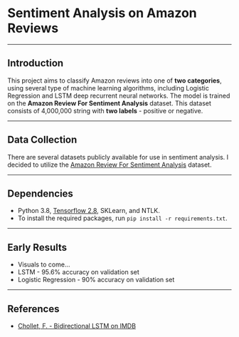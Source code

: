 # Sentiment Analysis on Amazon Reviews

---

## Introduction

This project aims to classify Amazon reviews into one of **two categories**, using several type of machine learning 
algorithms, including Logistic Regression and LSTM deep recurrent neural networks. The model is trained on the **Amazon 
Review For Sentiment Analysis** dataset. This dataset consists of 4,000,000 string with **two labels** - positive or negative.

---

## Data Collection
There are several datasets publicly available for use in sentiment analysis. I decided to utilize the [Amazon 
Review For Sentiment Analysis](https://www.kaggle.com/datasets/bittlingmayer/amazonreviews) dataset. 

---

## Dependencies

* Python 3.8, [Tensorflow 2.8](https://www.tensorflow.org/), SKLearn, and NTLK.
* To install the required packages, run `pip install -r requirements.txt`.

---
## Early Results

* Visuals to come...
* LSTM - 95.6% accuracy on validation set
* Logistic Regression - 90% accuracy on validation set

---
[//]: # (## Basic Training)

[//]: # ()
[//]: # (The repository is currently compatible with `tensorflow-2.8` and makes use of the Keras API using the `tensorflow.keras` library.)

[//]: # ()
[//]: # (* First, clone the repository and switch to the folder)

[//]: # ()
[//]: # (```bash)

[//]: # (git clone https://github.com/jeffreykthomas/emotion-recognition.git)

[//]: # (cd emotion-recognition)

[//]: # (```)

[//]: # (* If you want to train the first model, use:  )

[//]: # ()
[//]: # (```bash)

[//]: # (python3 -m training_models.emotion_recognition_training -size 128 --classes 8 --epochs 200)

[//]: # (```)

[//]: # ()
[//]: # (* The results I obtained from that training run are below:)

[//]: # ()
[//]: # (![epoch history]&#40;results/recognizer/128_reduced_False_augmented_False_8cat/epoch_history.png "Epoch History"&#41;)

[//]: # (![epoch history]&#40;results/recognizer/128_reduced_False_augmented_False_8cat/confusion_matrix.png "Epoch History"&#41;)

[//]: # (![epoch history]&#40;results/recognizer/128_reduced_False_augmented_False_8cat/performance_dist.png "Epoch History"&#41;)

[//]: # (![epoch history]&#40;results/recognizer/128_reduced_False_augmented_False_8cat/example_faces.png "Epoch History"&#41;)

[//]: # ()
[//]: # (## Training with GANs)

[//]: # (* Next, thinking of ways to improve the training, we explored the world of GANS. Within the [keras library of examples]&#40;https://keras.io/examples/generative&#41;, I tried to train an AdaGan, a StyleGan, and a DCGan. All had varying levels of effecitveness. But from those first attempts, the Conditional Gan produced the most realistic images of faces, that were somewhat representative of the emotion they were meant to portray. )

[//]: # (* To run training on the conditional gan with AffectNet, use:)

[//]: # ()
[//]: # (```bash)

[//]: # (python3 -m training_models.conditional_gan )

[//]: # (```)

[//]: # ()
[//]: # (While the images looked better than some of the other attempted GANs, the results weren't good enough representations to move the needle much for improving the emotion recognition model. Below are some examples of faces generated from a random latent variable:)

[//]: # ()
[//]: # (<div align="center">)

[//]: # (<table style="margin: 0 auto">)

[//]: # ()
[//]: # (<tr>)

[//]: # (<td style="text-align: center;">)

[//]: # ()
[//]: # (![epoch history]&#40;examples/conditional_gan/angry.png "Epoch History"&#41;)

[//]: # (<p style="margin-top: -15px;">Angry</p>)

[//]: # (</td>)

[//]: # (<td style="text-align: center;">)

[//]: # ()
[//]: # (![epoch history]&#40;examples/conditional_gan/disgust.png "Epoch History"&#41;)

[//]: # (<p style="margin-top: -15px;">Disgust</p>)

[//]: # (</td>)

[//]: # ()
[//]: # (<td style="text-align: center;">)

[//]: # ()
[//]: # (![epoch history]&#40;examples/conditional_gan/fear.png "Epoch History"&#41;)

[//]: # (<p style="margin-top: -15px;">Fear</p>)

[//]: # (</td>)

[//]: # ()
[//]: # (</tr>)

[//]: # (<tr>)

[//]: # (<td style="text-align: center;">)

[//]: # ()
[//]: # (![epoch history]&#40;examples/conditional_gan/happy.png "Epoch History"&#41;)

[//]: # (<p style="margin-top: -15px;">Happy</p>)

[//]: # (</td>)

[//]: # (<td style="text-align: center;">)

[//]: # ()
[//]: # (![epoch history]&#40;examples/conditional_gan/happy2.png "Epoch History"&#41;)

[//]: # (<p style="margin-top: -15px;">Happy</p>)

[//]: # (</td>)

[//]: # (<td style="text-align: center;">)

[//]: # ()
[//]: # (![epoch history]&#40;examples/conditional_gan/neutral.png "Epoch History"&#41;)

[//]: # (<p style="margin-top: -15px;">Neutral</p>)

[//]: # (</td>)

[//]: # (</tr>)

[//]: # ()
[//]: # (<tr>)

[//]: # (<td style="text-align: center;">)

[//]: # ()
[//]: # (![epoch history]&#40;examples/conditional_gan/neutral2.png "Epoch History"&#41;)

[//]: # (<p style="margin-top: -15px;">Neutral</p>)

[//]: # (</td>)

[//]: # (<td style="text-align: center;">)

[//]: # ()
[//]: # (![epoch history]&#40;examples/conditional_gan/sad.png "Epoch History"&#41;)

[//]: # (<p style="margin-top: -15px;">Sad</p>)

[//]: # (</td>)

[//]: # (<td style="text-align: center;">)

[//]: # ()
[//]: # (![epoch history]&#40;examples/conditional_gan/surprise.png "Epoch History"&#41;)

[//]: # (<p style="margin-top: -15px;">Surprise</p>)

[//]: # (</td>)

[//]: # (</tr>)

[//]: # ()
[//]: # (</table>)

[//]: # (</div>)

[//]: # ()
[//]: # (## The CycleGan)

[//]: # (* Ultimately, we found that a [Cycle Gan]&#40;https://keras.io/examples/generative/cyclegan/&#41; can be the most efficient to train and utilize for the purposes of increasing the accuracy of an emotion recognizer, with the added potential of increasing FER data.)

[//]: # (* To train the cycle gan, use:)

[//]: # ()
[//]: # (```bash)

[//]: # (python3 -m training_models.cyclegan --emotion1 'happiness' --emotion2 'sadness')

[//]: # (```)

[//]: # ()
[//]: # (* Some examples of images created using a cycle gan trained for several hundred epochs:)

[//]: # (<div align="center">)

[//]: # (<table style="margin: 0 auto">)

[//]: # (<tr>)

[//]: # (<th> Original </th>)

[//]: # (<th> Transformed </th>)

[//]: # (<th></th>)

[//]: # (<th> Original </th>)

[//]: # (<th> Transformed </th>)

[//]: # (</tr>)

[//]: # (<tr>)

[//]: # (<td style="text-align: center;">)

[//]: # ()
[//]: # (![epoch history]&#40;examples/AffectNet/232831.jpg "Epoch History"&#41;)

[//]: # (<p style="margin-top: -15px;">Neutral</p>)

[//]: # (</td>)

[//]: # (<td style="text-align: center;">)

[//]: # ()
[//]: # (![epoch history]&#40;examples/cyclegan/cyclegan_img_485.jpg "Epoch History"&#41;)

[//]: # (<p style="margin-top: -15px;">Angry</p>)

[//]: # (</td>)

[//]: # (<td></td>)

[//]: # (<td style="text-align: center;">)

[//]: # ()
[//]: # (![epoch history]&#40;examples/AffectNet/132527.jpg "Epoch History"&#41;)

[//]: # (<p style="margin-top: -15px;">Neutral</p>)

[//]: # (</td>)

[//]: # (<td style="text-align: center;">)

[//]: # ()
[//]: # (![epoch history]&#40;examples/cyclegan/cyclegan_img_1588.jpg "Epoch History"&#41;)

[//]: # (<p style="margin-top: -15px;">Angry</p>)

[//]: # (</td>)

[//]: # (</tr>)

[//]: # (<tr>)

[//]: # (<td style="text-align: center;">)

[//]: # ()
[//]: # (![epoch history]&#40;examples/AffectNet/51157.jpg "Epoch History"&#41;)

[//]: # (<p style="margin-top: -15px;">Happy</p>)

[//]: # (</td>)

[//]: # (<td style="text-align: center;">)

[//]: # ()
[//]: # (![epoch history]&#40;examples/cyclegan/cyclegan_img_6548.jpg "Epoch History"&#41;)

[//]: # (<p style="margin-top: -15px;">Contempt</p>)

[//]: # (</td>)

[//]: # (<td></td>)

[//]: # (<td style="text-align: center;">)

[//]: # ()
[//]: # (![epoch history]&#40;examples/AffectNet/272434.jpg "Epoch History"&#41;)

[//]: # (<p style="margin-top: -15px;">Happy</p>)

[//]: # (</td>)

[//]: # (<td style="text-align: center;">)

[//]: # ()
[//]: # (![epoch history]&#40;examples/cyclegan/cyclegan_img_8374.jpg "Epoch History"&#41;)

[//]: # (<p style="margin-top: -15px;">Contempt</p>)

[//]: # (</td>)

[//]: # (</tr>)

[//]: # (<tr>)

[//]: # (<td style="text-align: center;">)

[//]: # ()
[//]: # (![epoch history]&#40;examples/AffectNet/223519.jpg "Epoch History"&#41;)

[//]: # (<p style="margin-top: -15px;">Happy</p>)

[//]: # (</td>)

[//]: # (<td style="text-align: center;">)

[//]: # ()
[//]: # (![epoch history]&#40;examples/cyclegan/cyclegan_img_11071.jpg "Epoch History"&#41;)

[//]: # (<p style="margin-top: -15px;">Disgust</p>)

[//]: # (</td>)

[//]: # (<td></td>)

[//]: # (<td style="text-align: center;">)

[//]: # ()
[//]: # (![epoch history]&#40;examples/AffectNet/345273.jpg "Epoch History"&#41;)

[//]: # (<p style="margin-top: -15px;">Happy</p>)

[//]: # (</td>)

[//]: # (<td style="text-align: center;">)

[//]: # ()
[//]: # (![epoch history]&#40;examples/cyclegan/cyclegan_img_14119.jpg "Epoch History"&#41;)

[//]: # (<p style="margin-top: -15px;">Disgust</p>)

[//]: # (</td>)

[//]: # (</tr>)

[//]: # (<tr>)

[//]: # (<td style="text-align: center;">)

[//]: # ()
[//]: # (![epoch history]&#40;examples/AffectNet/176588.jpg "Epoch History"&#41;)

[//]: # (<p style="margin-top: -15px;">Happy</p>)

[//]: # (</td>)

[//]: # (<td style="text-align: center;">)

[//]: # ()
[//]: # (![epoch history]&#40;examples/cyclegan/cyclegan_img_16046.jpg "Epoch History"&#41;)

[//]: # (<p style="margin-top: -15px;">Fear</p>)

[//]: # (</td>)

[//]: # (<td></td>)

[//]: # (<td style="text-align: center;">)

[//]: # ()
[//]: # (![epoch history]&#40;examples/AffectNet/285321.jpg "Epoch History"&#41;)

[//]: # (<p style="margin-top: -15px;">Happy</p>)

[//]: # (</td>)

[//]: # (<td style="text-align: center;">)

[//]: # ()
[//]: # (![epoch history]&#40;examples/cyclegan/cyclegan_img_16868.jpg "Epoch History"&#41;)

[//]: # (<p style="margin-top: -15px;">Fear</p>)

[//]: # (</td>)

[//]: # (</tr>)

[//]: # ()
[//]: # (<tr>)

[//]: # (<td style="text-align: center;">)

[//]: # ()
[//]: # (![epoch history]&#40;examples/AffectNet/128806.jpg "Epoch History"&#41;)

[//]: # (<p style="margin-top: -15px;">Sad</p>)

[//]: # (</td>)

[//]: # (<td style="text-align: center;">)

[//]: # ()
[//]: # (![epoch history]&#40;examples/cyclegan/cyclegan_img_20093.jpg "Epoch History"&#41;)

[//]: # (<p style="margin-top: -15px;">Happy</p>)

[//]: # (</td>)

[//]: # (<td></td>)

[//]: # (<td style="text-align: center;">)

[//]: # ()
[//]: # (![epoch history]&#40;examples/AffectNet/366876.jpg "Epoch History"&#41;)

[//]: # (<p style="margin-top: -15px;">Sad</p>)

[//]: # (</td>)

[//]: # (<td style="text-align: center;">)

[//]: # ()
[//]: # (![epoch history]&#40;examples/cyclegan/cyclegan_img_23720.jpg "Epoch History"&#41;)

[//]: # (<p style="margin-top: -15px;">Happy</p>)

[//]: # (</td>)

[//]: # (</tr>)

[//]: # (<tr>)

[//]: # (<td style="text-align: center;">)

[//]: # ()
[//]: # (![epoch history]&#40;examples/AffectNet/211543.jpg "Epoch History"&#41;)

[//]: # (<p style="margin-top: -15px;">Anger</p>)

[//]: # (</td>)

[//]: # (<td style="text-align: center;">)

[//]: # ()
[//]: # (![epoch history]&#40;examples/cyclegan/cyclegan_img_26842.jpg "Epoch History"&#41;)

[//]: # (<p style="margin-top: -15px;">Neutral</p>)

[//]: # (</td>)

[//]: # (<td></td>)

[//]: # (<td style="text-align: center;">)

[//]: # ()
[//]: # (![epoch history]&#40;examples/AffectNet/268708.jpg "Epoch History"&#41;)

[//]: # (<p style="margin-top: -15px;">Anger</p>)

[//]: # (</td>)

[//]: # (<td style="text-align: center;">)

[//]: # ()
[//]: # (![epoch history]&#40;examples/cyclegan/cyclegan_img_28396.jpg "Epoch History"&#41;)

[//]: # (<p style="margin-top: -15px;">Neutral</p>)

[//]: # (</td>)

[//]: # (</tr>)

[//]: # (<tr>)

[//]: # (<td style="text-align: center;">)

[//]: # ()
[//]: # (![epoch history]&#40;examples/AffectNet/366327.jpg "Epoch History"&#41;)

[//]: # (<p style="margin-top: -15px;">Happy</p>)

[//]: # (</td>)

[//]: # (<td style="text-align: center;">)

[//]: # ()
[//]: # (![epoch history]&#40;examples/cyclegan/cyclegan_img_33151.jpg "Epoch History"&#41;)

[//]: # (<p style="margin-top: -15px;">Sad</p>)

[//]: # (</td>)

[//]: # (<td></td>)

[//]: # (<td style="text-align: center;">)

[//]: # ()
[//]: # (![epoch history]&#40;examples/AffectNet/61916.jpg "Epoch History"&#41;)

[//]: # (<p style="margin-top: -15px;">Happy</p>)

[//]: # (</td>)

[//]: # (<td style="text-align: center;">)

[//]: # ()
[//]: # (![epoch history]&#40;examples/cyclegan/cyclegan_img_31226.jpg "Epoch History"&#41;)

[//]: # (<p style="margin-top: -15px;">Sad</p>)

[//]: # (</td>)

[//]: # (</tr>)

[//]: # (<tr>)

[//]: # (<td style="text-align: center;">)

[//]: # ()
[//]: # (![epoch history]&#40;examples/AffectNet/397888.jpg "Epoch History"&#41;)

[//]: # (<p style="margin-top: -15px;">Neutral</p>)

[//]: # (</td>)

[//]: # (<td style="text-align: center;">)

[//]: # ()
[//]: # (![epoch history]&#40;examples/cyclegan/cyclegan_img_37874.jpg "Epoch History"&#41;)

[//]: # (<p style="margin-top: -15px;">Surprise</p>)

[//]: # (</td>)

[//]: # (<td></td>)

[//]: # (<td style="text-align: center;">)

[//]: # ()
[//]: # (![epoch history]&#40;examples/AffectNet/202886.jpg "Epoch History"&#41;)

[//]: # (<p style="margin-top: -15px;">Neutral</p>)

[//]: # (</td>)

[//]: # (<td style="text-align: center;">)

[//]: # ()
[//]: # (![epoch history]&#40;examples/cyclegan/cyclegan_img_37188.jpg "Epoch History"&#41;)

[//]: # (<p style="margin-top: -15px;">Surprise</p>)

[//]: # (</td>)

[//]: # (</tr>)

[//]: # (</table>)

[//]: # (</div>)

[//]: # ()
[//]: # (* Using the emotion recognition model to predict the emotions of the generated cyclegan images showed that they were classified correctly at a high rate:)

[//]: # ()
[//]: # (![epoch history]&#40;results/cyclegan/image_analysis/confusion_matrix.png "Epoch History"&#41;)

[//]: # ()
[//]: # ()
[//]: # (* One thing I noticed during that process is that if the label for an image seemed somewhat ambiguous, the resulting generated image would be transformed a lot less &#40;it would look a lot like the original&#41;.)

[//]: # ()
[//]: # (<div align="center">)

[//]: # (<table style="margin: 0 auto">)

[//]: # (<tr>)

[//]: # (<th> Original </th>)

[//]: # (<th> Transformed </th>)

[//]: # (<th></th>)

[//]: # (<th> Original </th>)

[//]: # (<th> Transformed </th>)

[//]: # (</tr>)

[//]: # ()
[//]: # (<tr>)

[//]: # (<td style="text-align: center;">)

[//]: # ()
[//]: # (![epoch history]&#40;examples/AffectNet/380107.jpg "Epoch History"&#41;)

[//]: # (<p style="margin-top: -15px;">Happy</p>)

[//]: # (</td>)

[//]: # (<td style="text-align: center;">)

[//]: # ()
[//]: # (![epoch history]&#40;examples/cyclegan/cyclegan_img_13685.jpg "Epoch History"&#41;)

[//]: # (<p style="margin-top: -15px;">Disgust</p>)

[//]: # (</td>)

[//]: # (<td></td>)

[//]: # (<td style="text-align: center;">)

[//]: # ()
[//]: # (![epoch history]&#40;examples/AffectNet/407233.jpg "Epoch History"&#41;)

[//]: # (<p style="margin-top: -15px;">Neutral</p>)

[//]: # (</td>)

[//]: # (<td style="text-align: center;">)

[//]: # ()
[//]: # (![epoch history]&#40;examples/cyclegan/cyclegan_img_8872.jpg "Epoch History"&#41;)

[//]: # (<p style="margin-top: -15px;">Anger</p>)

[//]: # (</td>)

[//]: # (</tr>)

[//]: # (<tr>)

[//]: # (<td style="text-align: center;">)

[//]: # ()
[//]: # (![epoch history]&#40;examples/AffectNet/287655.jpg "Epoch History"&#41;)

[//]: # (<p style="margin-top: -15px;">Neutral</p>)

[//]: # (</td>)

[//]: # (<td style="text-align: center;">)

[//]: # ()
[//]: # (![epoch history]&#40;examples/cyclegan/cyclegan_img_37290.jpg "Epoch History"&#41;)

[//]: # (<p style="margin-top: -15px;">Surprise</p>)

[//]: # (</td>)

[//]: # (<td></td>)

[//]: # (<td style="text-align: center;">)

[//]: # ()
[//]: # (![epoch history]&#40;examples/AffectNet/30393.jpg "Epoch History"&#41;)

[//]: # (<p style="margin-top: -15px;">Happy</p>)

[//]: # (</td>)

[//]: # (<td style="text-align: center;">)

[//]: # ()
[//]: # (![epoch history]&#40;examples/cyclegan/cyclegan_img_32259.jpg "Epoch History"&#41;)

[//]: # (<p style="margin-top: -15px;">Sad</p>)

[//]: # (</td>)

[//]: # (</tr>)

[//]: # ()
[//]: # (</table>)

[//]: # (</div>)

[//]: # ()
[//]: # (## Choosing the best GAN training weights)

[//]: # (* During my training runs I saved the weights at the end of each epoch. To find the best weights for each run, I used the emotion recognizer model to find which weights produced the hightest percentage results for the transformed images. To replicate, run:)

[//]: # ()
[//]: # (```bash)

[//]: # (python3 -m eval_tools.eval_gan_performance)

[//]: # (```)

[//]: # ()
[//]: # (## Look for ambiguous Labels)

[//]: # (* Using the hypothesis that the cycle gan doesn't transform ambiguously labeled images as much, to use the trained gan models to look for images with ambiguous labels, run:)

[//]: # (```bash)

[//]: # (python3 -m eval_tools.eval_image_transformation)

[//]: # (```)

[//]: # (* This script uses the structural similarity module from skimage.metrics to check how similar an image is to its transformed image. I ended up using a threshold of 0.85 as the measure of structural similarity needed to be in order to be classified as 'ambiguous'.)

[//]: # (## Training with ambiguous labels filtered out)

[//]: # ()
[//]: # (* To train the recognizer model with only images classified as not 'ambiguous', run:)

[//]: # (```bash)

[//]: # (python3 -m training_models.emotion_recognition_training -size 128 --classes 8 --epochs 200 --reduced True)

[//]: # (```)

[//]: # (* The results I obtained from that training run are below, close to 3% higher accuracy on the validation set:)

[//]: # ()
[//]: # (![epoch history]&#40;results/recognizer/128_reduced_True_augmented_False_8cat/epoch_history.png "Epoch History"&#41;)

[//]: # (![epoch history]&#40;results/recognizer/128_reduced_True_augmented_False_8cat/confusion_matrix.png "Epoch History"&#41;)

[//]: # (![epoch history]&#40;results/recognizer/128_reduced_True_augmented_False_8cat/performance_dist.png "Epoch History"&#41;)

[//]: # (![epoch history]&#40;results/recognizer/128_reduced_True_augmented_False_8cat/example_faces.png "Epoch History"&#41;)

[//]: # ()
[//]: # (* The results using the ambiguous filter for 7 classes was even higher, 67%, which is higher than the state-of-the-art models [reported here]&#40;https://paperswithcode.com/sota/facial-expression-recognition-on-affectnet&#41;.)

[//]: # ()
[//]: # (![epoch history]&#40;results/recognizer/128_reduced_True_augmented_False_7cat/epoch_history.png "Epoch History"&#41;)

[//]: # (![epoch history]&#40;results/recognizer/128_reduced_True_augmented_False_7cat/confusion_matrix.png "Epoch History"&#41;)

[//]: # (## Training with ambiguous labels filtered out & additional generated images)

[//]: # ()
[//]: # (* To train the recognizer model with non 'ambiguous' original images, plus 20,000 generated images, run:)

[//]: # (```bash)

[//]: # (python3 -m training_models.emotion_recognition_training -size 128 --classes 8 --epochs 200 --reduced True --augmented True)

[//]: # (```)

[//]: # (* The results I obtained from that training run are below, and accuracy of 62.15%, an additional 2% higher accuracy on the validation set, for a total of 5%, when compared to the original training run. This result is just slightly off the highest report of 62.425% &#40;though I also filtered ambiguous images out of the validation set&#41;:)

[//]: # ()
[//]: # (![epoch history]&#40;results/recognizer/128_reduced_True_augmented_True_8cat/epoch_history.png "Epoch History"&#41;)

[//]: # (![epoch history]&#40;results/recognizer/128_reduced_True_augmented_True_8cat/confusion_matrix.png "Epoch History"&#41;)

[//]: # (![epoch history]&#40;results/recognizer/128_reduced_True_augmented_True_8cat/performance_dist.png "Epoch History"&#41;)

[//]: # (![epoch history]&#40;results/recognizer/128_reduced_True_augmented_True_8cat/example_faces.png "Epoch History"&#41;)

[//]: # ()
[//]: # (## Web App Production Pipeline)

[//]: # ()
[//]: # (Once the best weights have been identified, use the following steps to prepare to deploy the models. To skip the training steps, [go here]&#40;https://drive.google.com/file/d/13IPttGQbn06Upkdh51IBqjmLGve7ZFx8/view?usp=sharing&#41; to download weights from my training, plus the face detection weights, and move them to the `public` folder of the web app.)

[//]: # (* If you're using your own training weights, run the following code to prepare the models for the web:)

[//]: # (```bash)

[//]: # (python3 -m production_pipeline.convert_weights_to_js_model)

[//]: # (```)

[//]: # ()
[//]: # ()
[//]: # (* There are many options for running and hosting websites. For this project, I used Vue 3 as the framework for the app, and firebase for hosting. If you want to use Vue, start a project by following the steps [here]&#40;'https://cli.vuejs.org/guide/creating-a-project.html'&#41;)

[//]: # ()
[//]: # (```bash)

[//]: # (npm install -g @vue/cli)

[//]: # (```)

[//]: # ()
[//]: # (* Then, in the appropriate folder, choosing the default vue3 options:)

[//]: # ()
[//]: # (```bash)

[//]: # (vue create web-app)

[//]: # (```)

[//]: # ()
[//]: # (* Lastly, for the style dependency, by [mdbootstrap]&#40;https://mdbootstrap.com/&#41;, and the [package containing tensorflow and face detection]&#40;https://github.com/vladmandic/face-api&#41; &#40;vladmandic package includes an updated version of tensorflowjs, whereas the main fork does not&#41; install the following in the web-app root directory:)

[//]: # ()
[//]: # (```bash)

[//]: # (vue add mdb5)

[//]: # (npm i @vladmandic/face-api )

[//]: # (```)

[//]: # ()
[//]: # (* Then copy component `App.vue` and `main.js` in the `src` folder, and `EmotionRecognition.vue`, `Index.vue`, into the `components` folder of you project and run:)

[//]: # (```bash)

[//]: # (npm run serve )

[//]: # (```)

[//]: # ()
[//]: # (* The running app is located at [emotiondetection.app]&#40;https://emotiondetection.app&#41;)

## References
* [Chollet, F. - Bidirectional LSTM on IMDB](https://keras.io/examples/nlp/bidirectional_lstm_imdb/)
